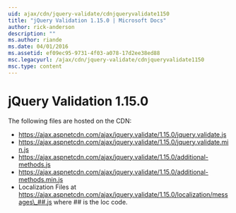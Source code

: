```yaml
---
uid: ajax/cdn/jquery-validate/cdnjqueryvalidate1150
title: "jQuery Validation 1.15.0 | Microsoft Docs"
author: rick-anderson
description: ""
ms.author: riande
ms.date: 04/01/2016
ms.assetid: ef09ec95-9731-4f03-a078-17d2ee38ed88
msc.legacyurl: /ajax/cdn/jquery-validate/cdnjqueryvalidate1150
msc.type: content
---
```

# jQuery Validation 1.15.0

The following files are hosted on the CDN:

- https://ajax.aspnetcdn.com/ajax/jquery.validate/1.15.0/jquery.validate.js
- https://ajax.aspnetcdn.com/ajax/jquery.validate/1.15.0/jquery.validate.min.js
- https://ajax.aspnetcdn.com/ajax/jquery.validate/1.15.0/additional-methods.js
- https://ajax.aspnetcdn.com/ajax/jquery.validate/1.15.0/additional-methods.min.js
- Localization Files at https://ajax.aspnetcdn.com/ajax/jquery.validate/1.15.0/localization/messages\_##.js where ## is the loc code.
